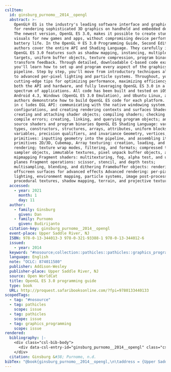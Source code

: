 ```yaml
---
cslItem:
  id: ginsburg_purnomo__2014__opengl
  abstract: >-
    OpenGL® ES is the industry's leading software interface and graphics library
    for rendering sophisticated 3D graphics on handheld and embedded devices.
    The newest version, OpenGL ES 3.0, makes it possible to create stunning
    visuals for new games and apps, without compromising device performance or
    battery life. In the OpenGL ® ES 3.0 Programming Guide, Second Edition, the
    authors cover the entire API and Shading Language. They carefully introduce
    OpenGL ES 3.0 features such as shadow mapping, instancing, multiple render
    targets, uniform buffer objects, texture compression, program binaries, and
    transform feedback. Through detailed, downloadable C-based code examples,
    you'll learn how to set up and program every aspect of the graphics
    pipeline. Step by step, you'll move from introductory techniques all the way
    to advanced per-pixel lighting and particle systems. Throughout, you'll find
    cutting-edge tips for optimizing performance, maximizing efficiency with
    both the API and hardware, and fully leveraging OpenGL ES 3.0 in a wide
    spectrum of applications. All code has been built and tested on iOS 7,
    Android 4.3, Windows (OpenGL ES 3.0 Emulation), and Ubuntu Linux, and the
    authors demonstrate how to build OpenGL ES code for each platform. Coverage
    in c ludes EGL API: communicating with the native windowing system, choosing
    configurations, and creating rendering contexts and surfaces Shaders:
    creating and attaching shader objects; compiling shaders; checking for
    compile errors; creating, linking, and querying program objects; and using
    source shaders and program binaries OpenGL ES Shading Language: variables,
    types, constructors, structures, arrays, attributes, uniform blocks, I/O
    variables, precision qualifiers, and invariance Geometry, vertices, and
    primitives: inputting geometry into the pipeline, and assembling it into
    primitives 2D/3D, Cubemap, Array texturing: creation, loading, and
    rendering; texture wrap modes, filtering, and formats; compressed textures,
    sampler objects, immutable textures, pixel unpack buffer objects, and
    mipmapping Fragment shaders: multitexturing, fog, alpha test, and user clip
    planes Fragment operations: scissor, stencil, and depth tests;
    multisampling, blending, and dithering Framebuffer objects: rendering to
    offscreen surfaces for advanced effects Advanced rendering: per-pixel
    lighting, environment mapping, particle systems, image post-processing,
    procedural textures, shadow mapping, terrain, and projective textures.
  accessed:
    - year: 2021
      month: 1
      day: 11
  author:
    - family: Ginsburg
      given: Dan
    - family: Purnomo
      given: Budirijanto
  citation-key: ginsburg_purnomo__2014__opengl
  event-place: Upper Saddle River, NJ
  ISBN: 978-0-13-344013-3 978-0-321-93388-1 978-0-13-344012-6
  issued:
    - year: 2014
  keyword: "#nosource;collection::pathicles::pathicles::graphics_programming"
  language: English
  note: "OCLC: 874011580"
  publisher: Addison-Wesley
  publisher-place: Upper Saddle River, NJ
  source: Open WorldCat
  title: OpenGL ES 3.0 programming guide
  type: book
  URL: http://proquest.safaribooksonline.com/?fpi=9780133440133
scopedTags:
  - tag: "#nosource"
  - tag: pathicles
    scope: issue
  - tag: pathicles
    scope: issue
  - tag: graphics_programming
    scope: issue
rendered:
  bibliography: |-
    <div class="csl-bib-body">
      <div data-csl-entry-id="ginsburg_purnomo__2014__opengl" class="csl-entry">Ginsburg, D., &#38; Purnomo, B. n.d.. <i>OpenGL ES 3.0 programming guide</i>. Addison-Wesley. http://proquest.safaribooksonline.com/?fpi=9780133440133</div>
    </div>
  citation: Ginsburg &#38; Purnomo, n.d.
bibTex: "@book{ginsburg_purnomo__2014__opengl,\n\taddress = {Upper Saddle River, NJ},\n\tauthor = {Ginsburg, Dan and Purnomo, Budirijanto},\n\tnote = {OCLC: 874011580},\n\tpublisher = {Addison-Wesley},\n\ttitle = {OpenGL {ES} 3.0 programming guide},\n}\n\n"
---
```


